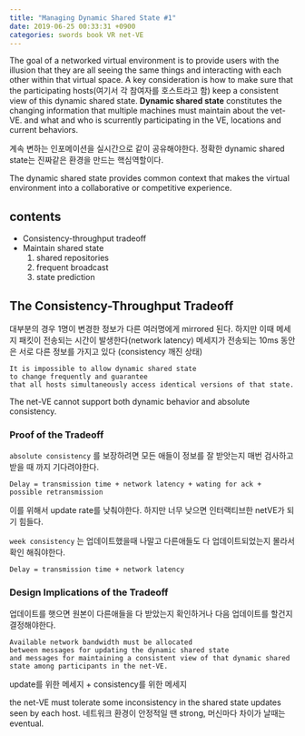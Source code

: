 ```yaml
---
title: "Managing Dynamic Shared State #1"
date: 2019-06-25 00:33:31 +0900
categories: swords book VR net-VE
---
```


The goal of a networked virtual environment is to provide users with the illusion that they are all seeing the same things and interacting with each other within that virtual space.
A key consideration is how to make sure that the participating hosts(여기서 각 참여자를 호스트라고 함) keep a consistent view of this dynamic shared state.
**Dynamic shared state** constitutes the changing information that multiple machines must maintain about the vet-VE. and what and who is scurrently participating in the VE, locations and current behaviors.
 
 계속 변하는 인포메이션을 실시간으로 같이 공유해야한다. 
 정확한 dynamic shared state는 진짜같은 환경을 만드는 핵심역할이다. 
 
 The dynamic shared state provides common context that makes the virtual environment into a collaborative or competitive experience.
 
 
 ## contents
 - Consistency-throughput tradeoff
 - Maintain shared state
    1. shared repositories
    2. frequent broadcast
    3. state prediction

## The Consistency-Throughput Tradeoff

대부분의 경우 1명이 변경한 정보가 다른 여러명에게 mirrored 된다. 
하지만 이때 메세지 패킷이 전송되는 시간이 발생한다(network latency)
메세지가 전송되는 10ms 동안은 서로 다른 정보를 가지고 있다 (consistency 깨진 상태)


```
It is impossible to allow dynamic shared state 
to change frequently and guarantee 
that all hosts simultaneously access identical versions of that state.
```
The net-VE cannot support both dynamic behavior and absolute consistency.


### Proof of the Tradeoff

`absolute consistency` 를 보장하려면 모든 애들이 정보를 잘 받앗는지 매번 검사하고 받을 때 까지 기다려야한다.
```
Delay = transmission time + network latency + wating for ack + possible retransmission
```
이를 위해서 update rate를 낮춰야한다. 하지만 너무 낮으면 인터랙티브한 netVE가 되기 힘들다.

`week consistency` 는 업데이트했을때 나말고 다른애들도 다 업데이트되었는지 몰라서 확인 해줘야한다. 
```
Delay = transmission time + network latency
```

### Design Implications of the Tradeoff
업데이트를 햇으면 원본이 다른애들을 다 받았는지 확인하거나 다음 업데이트를 할건지 결정해야한다. 

```
Available network bandwidth must be allocated 
between messages for updating the dynamic shared state 
and messages for maintaining a consistent view of that dynamic shared state among participants in the net-VE.
```
update를 위한 메세지 + consistency를 위한 메세지

the net-VE must tolerate some inconsistency in the shared state updates seen by each host.
네트워크 환경이 안정적일 땐 strong, 머신마다 차이가 날때는 eventual.

